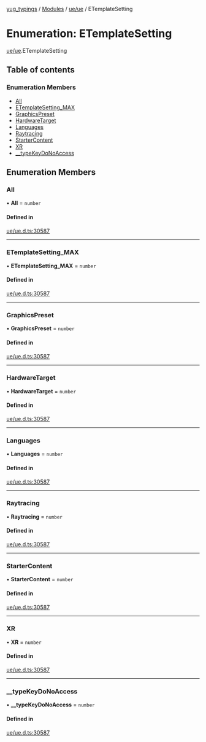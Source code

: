 [yug_typings](../README.md) / [Modules](../modules.md) / [ue/ue](../modules/ue_ue.md) / ETemplateSetting

# Enumeration: ETemplateSetting

[ue/ue](../modules/ue_ue.md).ETemplateSetting

## Table of contents

### Enumeration Members

- [All](ue_ue.ETemplateSetting.md#all)
- [ETemplateSetting\_MAX](ue_ue.ETemplateSetting.md#etemplatesetting_max)
- [GraphicsPreset](ue_ue.ETemplateSetting.md#graphicspreset)
- [HardwareTarget](ue_ue.ETemplateSetting.md#hardwaretarget)
- [Languages](ue_ue.ETemplateSetting.md#languages)
- [Raytracing](ue_ue.ETemplateSetting.md#raytracing)
- [StarterContent](ue_ue.ETemplateSetting.md#startercontent)
- [XR](ue_ue.ETemplateSetting.md#xr)
- [\_\_typeKeyDoNoAccess](ue_ue.ETemplateSetting.md#__typekeydonoaccess)

## Enumeration Members

### All

• **All** = `number`

#### Defined in

[ue/ue.d.ts:30587](https://github.com/YugMetaverse/yug_typings/blob/25cad34/ue/ue.d.ts#L30587)

___

### ETemplateSetting\_MAX

• **ETemplateSetting\_MAX** = `number`

#### Defined in

[ue/ue.d.ts:30587](https://github.com/YugMetaverse/yug_typings/blob/25cad34/ue/ue.d.ts#L30587)

___

### GraphicsPreset

• **GraphicsPreset** = `number`

#### Defined in

[ue/ue.d.ts:30587](https://github.com/YugMetaverse/yug_typings/blob/25cad34/ue/ue.d.ts#L30587)

___

### HardwareTarget

• **HardwareTarget** = `number`

#### Defined in

[ue/ue.d.ts:30587](https://github.com/YugMetaverse/yug_typings/blob/25cad34/ue/ue.d.ts#L30587)

___

### Languages

• **Languages** = `number`

#### Defined in

[ue/ue.d.ts:30587](https://github.com/YugMetaverse/yug_typings/blob/25cad34/ue/ue.d.ts#L30587)

___

### Raytracing

• **Raytracing** = `number`

#### Defined in

[ue/ue.d.ts:30587](https://github.com/YugMetaverse/yug_typings/blob/25cad34/ue/ue.d.ts#L30587)

___

### StarterContent

• **StarterContent** = `number`

#### Defined in

[ue/ue.d.ts:30587](https://github.com/YugMetaverse/yug_typings/blob/25cad34/ue/ue.d.ts#L30587)

___

### XR

• **XR** = `number`

#### Defined in

[ue/ue.d.ts:30587](https://github.com/YugMetaverse/yug_typings/blob/25cad34/ue/ue.d.ts#L30587)

___

### \_\_typeKeyDoNoAccess

• **\_\_typeKeyDoNoAccess** = `number`

#### Defined in

[ue/ue.d.ts:30587](https://github.com/YugMetaverse/yug_typings/blob/25cad34/ue/ue.d.ts#L30587)
